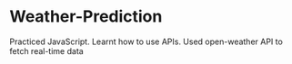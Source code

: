 # Weather-Prediction
Practiced JavaScript. Learnt how to use APIs. Used open-weather API to fetch real-time data
